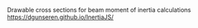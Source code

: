Drawable cross sections for beam moment of inertia calculations
https://dgunseren.github.io/InertiaJS/
